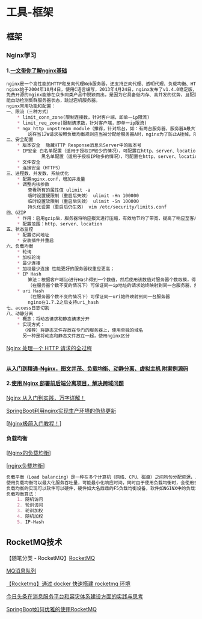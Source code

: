 # 工具-框架

## 框架
### Nginx学习
#### 1.[一文带你了解nginx基础](https://www.cnblogs.com/xiaoxiaotank/p/12967132.html)
```markdown
nginx是一个高性能的HTTP和反向代理Web服务器，还支持正向代理、透明代理、负载均衡、HTTP缓存等功能。
nginx始于2004年10月4日，使用C语言编写，2013年4月24日，nginx发布了v1.4.0稳定版，建议大家使用的版本高于此版本。
免费开源的nginx能够在众多同类产品中脱颖而出，是因为它具备低内存、高并发的优势，且配置简单，支持URL重写、GZIP，内置健康检查，
能自动检测集群服务器状态，跳过宕机服务器。
nginx常用功能和配置：
一、限流（三种方式）
    * limit_conn_zone(限制连接数，针对客户端，即单一ip限流)
    * limit_req_zone(限制请求数，针对客户端，即单一ip限流)
    * ngx_http_unpstream_module（推荐，针对后台，如：有两台服务器，服务器A最大可并发处理10W条请求，服务器B最大可并发处理5W条请求，
        这样当12W请求按照负载均衡规则应当被分配给服务器A时，nginx为了防止A挂掉，所以将另外的2W分配给B）。
二、安全配置
    * 版本安全  隐藏HTTP Response消息头Server中的版本号
    * IP安全 白名单配置（适用于授权IP较少的情况），可配置在http、server、location中
             黑名单配置（适用于授权IP较多的情况），可配置在http、server、location中
    * 文件安全
    * 连接安全（HTTPS）
三、进程数、并发数、系统优化
    * 配置nginx.conf，增加并发量
    * 调整内核参数
        查看所有的属性值 ulimit -a
        临时设置硬限制（重启后失效） ulimit -Hn 100000
        临时设置软限制（重启后失效） ulimit -Sn 100000
        持久化设置（重启后仍生效） vim /etc/security/limits.conf
四、GZIP
    * 作用：启用gzip后，服务器将响应报文进行压缩，有效地节约了带宽，提高了响应至客户端的速度。当然，压缩会消耗nginx所在电脑的cpu
    * 配置范围：http、server、location
五、状态监控
    * 配置访问地址
    * 安装插件并重启
六、负载均衡
    * 轮询
    * 加权轮询
    * 最少连接
    * 加权最少连接 性能更好的服务器权重应更高；
    * IP Hash
        算法：根据客户端ip进行Hash得到一个数值，然后使用该数值对服务器个数取模，得到的结果就是映射的服务器序号。
        （在服务器个数不变的情况下）可保证同一ip地址的请求始终映射到同一台服务器，解决了session共享问题。
    * uri Hash
        （在服务器个数不变的情况下）可保证同一uri始终映射到同一台服务器
        nginx在1.7.2之后支持uri_hash
七、access日志切割
八、动静分离
    * 概念：将动态请求和静态请求分开
    * 实现方式：
      （推荐）将静态文件存放在专门的服务器上，使用单独的域名
      另一种是将动态和静态文件放在一起，使用nginx区分
```
[Nginx 处理一个 HTTP 请求的全过程](https://www.cnblogs.com/iziyang/p/12933565.html)
```markdown

```
#### [ 从入门到精通-Nginx，图文并茂、负载均衡、动静分离、虚拟主机 附案例源码](https://www.cnblogs.com/chenyanbin/p/12521296.html)

#### 2.[使用 Nginx 部署前后端分离项目，解决跨域问题](https://www.cnblogs.com/lenve/p/11576581.html)

[Nginx 从入门到实践，万字详解！](https://mp.weixin.qq.com/s?__biz=Mzg2OTA0Njk0OA==&mid=2247486730&idx=1&sn=2031330f25c91be1b1bbb4b48aeba63e&chksm=cea242c1f9d5cbd7896d2f3ccdc474afcba389e1f469bda8e125ee5e9cac3d68588eeb675dd6&mpshare=1&scene=23&srcid=&sharer_sharetime=1588724499740&sharer_shareid=d812adcc01829f0f7f8fb06aea118511#rd)

[SpringBoot利用nginx实现生产环境的伪热更新](https://www.cnblogs.com/fishpro/p/spring-boot-study-hotstart.html)

[[Nginx极简入门教程！](https://www.cnblogs.com/lenve/p/10977548.html)]
#### 负载均衡
[[Nginx的负载均衡](https://www.cnblogs.com/death00/p/11611672.html)]

[[nginx负载均衡](https://www.cnblogs.com/helloxiaoduan/p/12586307.html)]
```markdown
负载平衡（Load balancing）是一种在多个计算机（网络、CPU、磁盘）之间均匀分配资源，以提高资源利用的技术。
使用负载均衡可以最大化服务吞吐量，可能最小化响应时间，同时由于使用负载均衡时，会使用多个服务器节点代单点服务，也提高了服务的可用性。
负载均衡的实现可以软件可以硬件，硬件如大名鼎鼎的F5负载均衡设备，软件如NGINX中的负载均衡实现，又如SpringcloudRibbon组件中的负载均衡实现。
负载均衡算法：
    1. 随机访问
    2. 轮训访问
    3. 轮训加权
    4. 随机加权
    5. IP-Hash
```

## RocketMQ技术

【随笔分类 - RocketMQ】[RocketMQ](https://www.cnblogs.com/a526583280/category/1516277.html)  

[MQ消息队列](https://www.cnblogs.com/qdhxhz/category/1221076.html)

[【Rocketmq】通过 docker 快速搭建 rocketmq 环境](https://www.cnblogs.com/kiwifly/p/11546008.html)

[今日头条在消息服务平台和容灾体系建设方面的实践与思考](https://www.cnblogs.com/lishangzhi/p/11773756.html)

[SpringBoot如何优雅的使用RocketMQ](https://www.cnblogs.com/SimpleWu/p/12112351.html)

## 
